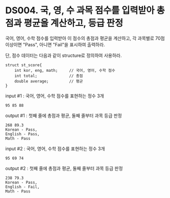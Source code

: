 # DS004. 국, 영, 수 과목 점수를 입력받아 총점과 평균을 계산하고, 등급 판정
국어, 영어, 수학 점수를 입력받아 이 점수의 총점과 평균을 계산하고, 각 과목별로 70점 이상이면 "Pass", 아니면 "Fail"을 표시하여 출력하라.

단, 점수 데이터는 다음과 같이 structure로 정의하여 사용하라.

```
struct st_score{
    int kor, eng, math;     // 국어, 영어, 수학 점수
    int total;              // 총점
    double average;         // 평균
}
```

input #1 : 국어, 영어, 수학 점수를 표현하는 정수 3개
```
95 85 88
```
output #1 : 첫째 줄에 총점과 평균, 둘째 줄부터 과목 등급 판정
```
268 89.3
Korean - Pass, 
English - Pass, 
Math - Pass
```

input #2 : 국어, 영어, 수학 점수를 표현하는 정수 3개
```
95 69 74
```
output #2 : 첫째 줄에 총점과 평균, 둘째 줄부터 과목 등급 판정
```
238 79.3
Korean - Pass, 
English - Fail, 
Math - Pass
```